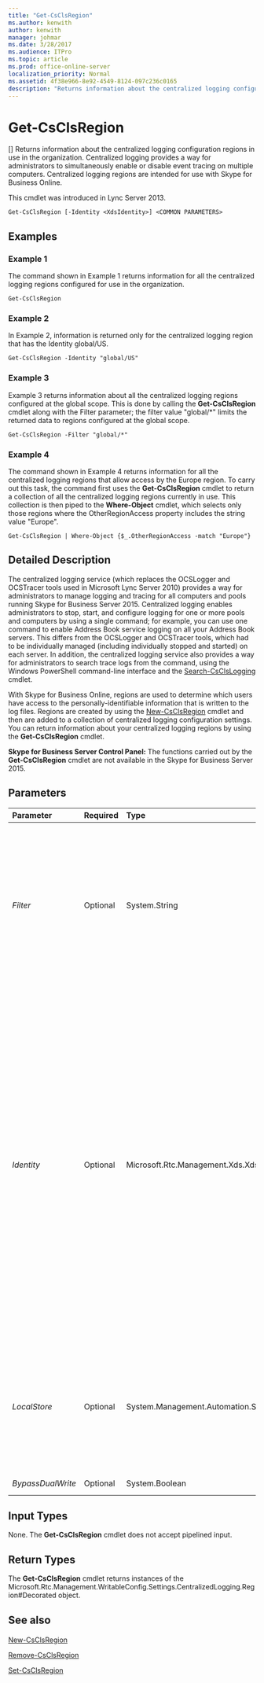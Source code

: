 ```yaml
---
title: "Get-CsClsRegion"
ms.author: kenwith
author: kenwith
manager: johmar
ms.date: 3/28/2017
ms.audience: ITPro
ms.topic: article
ms.prod: office-online-server
localization_priority: Normal
ms.assetid: 4f38e966-8e92-4549-8124-097c236c0165
description: "Returns information about the centralized logging configuration regions in use in the organization. Centralized logging provides a way for administrators to simultaneously enable or disable event tracing on multiple computers. Centralized logging regions are intended for use with Skype for Business Online."
---
```


# Get-CsClsRegion
[]
Returns information about the centralized logging configuration regions in use in the organization. Centralized logging provides a way for administrators to simultaneously enable or disable event tracing on multiple computers. Centralized logging regions are intended for use with Skype for Business Online.
  
This cmdlet was introduced in Lync Server 2013. 
  
```
Get-CsClsRegion [-Identity <XdsIdentity>] <COMMON PARAMETERS>

```

## Examples
<a name="Examples"> </a>

### Example 1

The command shown in Example 1 returns information for all the centralized logging regions configured for use in the organization.
  
```
Get-CsClsRegion
```

### Example 2

In Example 2, information is returned only for the centralized logging region that has the Identity global/US.
  
```
Get-CsClsRegion -Identity "global/US"
```

### Example 3

Example 3 returns information about all the centralized logging regions configured at the global scope. This is done by calling the **Get-CsClsRegion** cmdlet along with the Filter parameter; the filter value "global/*" limits the returned data to regions configured at the global scope.
  
```
Get-CsClsRegion -Filter "global/*"
```

### Example 4

The command shown in Example 4 returns information for all the centralized logging regions that allow access by the Europe region. To carry out this task, the command first uses the **Get-CsClsRegion** cmdlet to return a collection of all the centralized logging regions currently in use. This collection is then piped to the **Where-Object** cmdlet, which selects only those regions where the OtherRegionAccess property includes the string value "Europe".
  
```
Get-CsClsRegion | Where-Object {$_.OtherRegionAccess -match "Europe"}
```

## Detailed Description
<a name="DetailedDescription"> </a>

The centralized logging service (which replaces the OCSLogger and OCSTracer tools used in Microsoft Lync Server 2010) provides a way for administrators to manage logging and tracing for all computers and pools running Skype for Business Server 2015. Centralized logging enables administrators to stop, start, and configure logging for one or more pools and computers by using a single command; for example, you can use one command to enable Address Book service logging on all your Address Book servers. This differs from the OCSLogger and OCSTracer tools, which had to be individually managed (including individually stopped and started) on each server. In addition, the centralized logging service also provides a way for administrators to search trace logs from the command, using the Windows PowerShell command-line interface and the [Search-CsClsLogging](search-csclslogging.md) cmdlet.
  
With Skype for Business Online, regions are used to determine which users have access to the personally-identifiable information that is written to the log files. Regions are created by using the [New-CsClsRegion](new-csclsregion.md) cmdlet and then are added to a collection of centralized logging configuration settings. You can return information about your centralized logging regions by using the **Get-CsClsRegion** cmdlet.
  
 **Skype for Business Server Control Panel:** The functions carried out by the **Get-CsClsRegion** cmdlet are not available in the Skype for Business Server 2015.
  
## Parameters
<a name="DetailedDescription"> </a>

|**Parameter**|**Required**|**Type**|**Description**|
|:-----|:-----|:-----|:-----|
| _Filter_ <br/> |Optional  <br/> |System.String  <br/> |Enables you to use wildcard characters in order to return a centralized logging region (or regions). For example, to return a collection of all the settings configured at the global scope, use this syntax:  <br/>  `-Filter "global/*"` <br/> |
| _Identity_ <br/> |Optional  <br/> |Microsoft.Rtc.Management.Xds.XdsIdentity  <br/> |Unique identifier for the centralized logging region to be returned. A region identity consists of the scope where the region was created followed by the region name. For example, to return a region named US created at the global scope, use the following syntax:  <br/>  `-Identity "global/US"` <br/> If this parameter is not specified then the **Get-CsClsRegion** cmdlet returns information about all your centralized logging regions. <br/> |
| _LocalStore_ <br/> |Optional  <br/> |System.Management.Automation.SwitchParameter  <br/> |Retrieves the centralized logging configuration data from the local replica of the Central Management store, rather than the Central Management store itself.  <br/> |
| _BypassDualWrite_ <br/> |Optional  <br/> |System.Boolean  <br/> |PARAMVALUE: $true | $false  <br/> |
   
## Input Types
<a name="InputTypes"> </a>

None. The **Get-CsClsRegion** cmdlet does not accept pipelined input.
  
## Return Types
<a name="ReturnTypes"> </a>

The **Get-CsClsRegion** cmdlet returns instances of the Microsoft.Rtc.Management.WritableConfig.Settings.CentralizedLogging.Region#Decorated object.
  
## See also
<a name="ReturnTypes"> </a>

#### 

[New-CsClsRegion](new-csclsregion.md)
  
[Remove-CsClsRegion](remove-csclsregion.md)
  
[Set-CsClsRegion](set-csclsregion.md)

